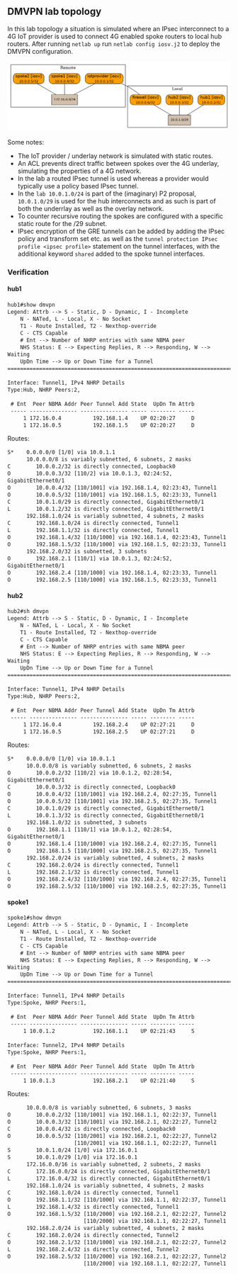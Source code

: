 ## DMVPN lab topology
In this lab topology a situation is simulated where an IPsec interconnect to a 4G IoT provider is used to connect 4G enabled spoke routers to local hub routers. After running `netlab up` run `netlab config iosv.j2` to deploy the DMVPN configuration.

![DMVPN topology](dmvpn.png)

Some notes:
- The IoT provider / underlay network is simulated with static routes.
- An ACL prevents direct traffic between spokes over the 4G underlay, simulating the properties of a 4G network.
- In the lab a routed IPsec tunnel is used whereas a provider would typically use a policy based IPsec tunnel. 
- In the `lab 10.0.1.0/24` is part of the (imaginary) P2 proposal, `10.0.1.0/29` is used for the hub interconnects and as such is part of both the underrlay as well as the overlay network. 
- To counter recursive routing the spokes are configured with a specific static route for the /29 subnet.
- IPsec encryption of the GRE tunnels can be added by adding the IPsec policy and transform set etc. as well as the `tunnel protection IPsec profile <ipsec profile>` statement on the tunnel interfaces, with the additional keyword `shared` added to the spoke tunnel interfaces.

### Verification
#### hub1
```
hub1#show dmvpn
Legend: Attrb --> S - Static, D - Dynamic, I - Incomplete
	N - NATed, L - Local, X - No Socket
	T1 - Route Installed, T2 - Nexthop-override
	C - CTS Capable
	# Ent --> Number of NHRP entries with same NBMA peer
	NHS Status: E --> Expecting Replies, R --> Responding, W --> Waiting
	UpDn Time --> Up or Down Time for a Tunnel
==========================================================================

Interface: Tunnel1, IPv4 NHRP Details 
Type:Hub, NHRP Peers:2, 

 # Ent  Peer NBMA Addr Peer Tunnel Add State  UpDn Tm Attrb
 ----- --------------- --------------- ----- -------- -----
     1 172.16.0.4          192.168.1.4    UP 02:20:27     D
     1 172.16.0.5          192.168.1.5    UP 02:20:27     D

```
Routes:
```
S*    0.0.0.0/0 [1/0] via 10.0.1.1
      10.0.0.0/8 is variably subnetted, 6 subnets, 2 masks
C        10.0.0.2/32 is directly connected, Loopback0
O        10.0.0.3/32 [110/2] via 10.0.1.3, 02:24:52, GigabitEthernet0/1
O        10.0.0.4/32 [110/1001] via 192.168.1.4, 02:23:43, Tunnel1
O        10.0.0.5/32 [110/1001] via 192.168.1.5, 02:23:33, Tunnel1
C        10.0.1.0/29 is directly connected, GigabitEthernet0/1
L        10.0.1.2/32 is directly connected, GigabitEthernet0/1
      192.168.1.0/24 is variably subnetted, 4 subnets, 2 masks
C        192.168.1.0/24 is directly connected, Tunnel1
L        192.168.1.1/32 is directly connected, Tunnel1
O        192.168.1.4/32 [110/1000] via 192.168.1.4, 02:23:43, Tunnel1
O        192.168.1.5/32 [110/1000] via 192.168.1.5, 02:23:33, Tunnel1
      192.168.2.0/32 is subnetted, 3 subnets
O        192.168.2.1 [110/1] via 10.0.1.3, 02:24:52, GigabitEthernet0/1
O        192.168.2.4 [110/1000] via 192.168.1.4, 02:23:33, Tunnel1
O        192.168.2.5 [110/1000] via 192.168.1.5, 02:23:33, Tunnel1
```
#### hub2
```
hub2#sh dmvpn 
Legend: Attrb --> S - Static, D - Dynamic, I - Incomplete
	N - NATed, L - Local, X - No Socket
	T1 - Route Installed, T2 - Nexthop-override
	C - CTS Capable
	# Ent --> Number of NHRP entries with same NBMA peer
	NHS Status: E --> Expecting Replies, R --> Responding, W --> Waiting
	UpDn Time --> Up or Down Time for a Tunnel
==========================================================================

Interface: Tunnel1, IPv4 NHRP Details 
Type:Hub, NHRP Peers:2, 

 # Ent  Peer NBMA Addr Peer Tunnel Add State  UpDn Tm Attrb
 ----- --------------- --------------- ----- -------- -----
     1 172.16.0.4          192.168.2.4    UP 02:27:21     D
     1 172.16.0.5          192.168.2.5    UP 02:27:21     D

```
Routes:
```
S*    0.0.0.0/0 [1/0] via 10.0.1.1
      10.0.0.0/8 is variably subnetted, 6 subnets, 2 masks
O        10.0.0.2/32 [110/2] via 10.0.1.2, 02:28:54, GigabitEthernet0/1
C        10.0.0.3/32 is directly connected, Loopback0
O        10.0.0.4/32 [110/1001] via 192.168.2.4, 02:27:35, Tunnel1
O        10.0.0.5/32 [110/1001] via 192.168.2.5, 02:27:35, Tunnel1
C        10.0.1.0/29 is directly connected, GigabitEthernet0/1
L        10.0.1.3/32 is directly connected, GigabitEthernet0/1
      192.168.1.0/32 is subnetted, 3 subnets
O        192.168.1.1 [110/1] via 10.0.1.2, 02:28:54, GigabitEthernet0/1
O        192.168.1.4 [110/1000] via 192.168.2.4, 02:27:35, Tunnel1
O        192.168.1.5 [110/1000] via 192.168.2.5, 02:27:35, Tunnel1
      192.168.2.0/24 is variably subnetted, 4 subnets, 2 masks
C        192.168.2.0/24 is directly connected, Tunnel1
L        192.168.2.1/32 is directly connected, Tunnel1
O        192.168.2.4/32 [110/1000] via 192.168.2.4, 02:27:35, Tunnel1
O        192.168.2.5/32 [110/1000] via 192.168.2.5, 02:27:35, Tunnel1

```
#### spoke1
```
spoke1#show dmvpn
Legend: Attrb --> S - Static, D - Dynamic, I - Incomplete
	N - NATed, L - Local, X - No Socket
	T1 - Route Installed, T2 - Nexthop-override
	C - CTS Capable
	# Ent --> Number of NHRP entries with same NBMA peer
	NHS Status: E --> Expecting Replies, R --> Responding, W --> Waiting
	UpDn Time --> Up or Down Time for a Tunnel
==========================================================================

Interface: Tunnel1, IPv4 NHRP Details 
Type:Spoke, NHRP Peers:1, 

 # Ent  Peer NBMA Addr Peer Tunnel Add State  UpDn Tm Attrb
 ----- --------------- --------------- ----- -------- -----
     1 10.0.1.2            192.168.1.1    UP 02:21:43     S

Interface: Tunnel2, IPv4 NHRP Details 
Type:Spoke, NHRP Peers:1, 

 # Ent  Peer NBMA Addr Peer Tunnel Add State  UpDn Tm Attrb
 ----- --------------- --------------- ----- -------- -----
     1 10.0.1.3            192.168.2.1    UP 02:21:40     S
```
Routes:
```
      10.0.0.0/8 is variably subnetted, 6 subnets, 3 masks
O        10.0.0.2/32 [110/1001] via 192.168.1.1, 02:22:37, Tunnel1
O        10.0.0.3/32 [110/1001] via 192.168.2.1, 02:22:27, Tunnel2
C        10.0.0.4/32 is directly connected, Loopback0
O        10.0.0.5/32 [110/2001] via 192.168.2.1, 02:22:27, Tunnel2
                     [110/2001] via 192.168.1.1, 02:22:27, Tunnel1
S        10.0.1.0/24 [1/0] via 172.16.0.1
S        10.0.1.0/29 [1/0] via 172.16.0.1
      172.16.0.0/16 is variably subnetted, 2 subnets, 2 masks
C        172.16.0.0/24 is directly connected, GigabitEthernet0/1
L        172.16.0.4/32 is directly connected, GigabitEthernet0/1
      192.168.1.0/24 is variably subnetted, 4 subnets, 2 masks
C        192.168.1.0/24 is directly connected, Tunnel1
O        192.168.1.1/32 [110/1000] via 192.168.1.1, 02:22:37, Tunnel1
L        192.168.1.4/32 is directly connected, Tunnel1
O        192.168.1.5/32 [110/2000] via 192.168.2.1, 02:22:27, Tunnel2
                        [110/2000] via 192.168.1.1, 02:22:27, Tunnel1
      192.168.2.0/24 is variably subnetted, 4 subnets, 2 masks
C        192.168.2.0/24 is directly connected, Tunnel2
O        192.168.2.1/32 [110/1000] via 192.168.2.1, 02:22:27, Tunnel2
L        192.168.2.4/32 is directly connected, Tunnel2
O        192.168.2.5/32 [110/2000] via 192.168.2.1, 02:22:27, Tunnel2
                        [110/2000] via 192.168.1.1, 02:22:27, Tunnel1

```

